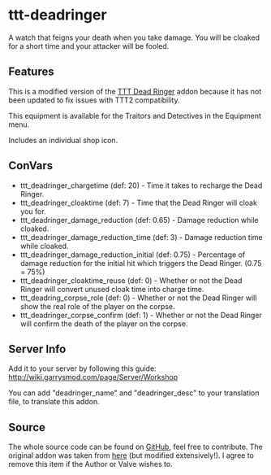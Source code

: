 # ttt-deadringer

A watch that feigns your death when you take damage. You will be cloaked for a short time and your attacker will be fooled.

## Features

This is a modified version of the [TTT Dead Ringer](https://steamcommunity.com/sharedfiles/filedetails/?id=810154456) addon because it has not been updated to fix issues with TTT2 compatibility.

This equipment is available for the Traitors and Detectives in the Equipment menu.

Includes an individual shop icon.

## ConVars

- ttt_deadringer_chargetime (def: 20) - Time it takes to recharge the Dead Ringer.
- ttt_deadringer_cloaktime (def: 7) - Time that the Dead Ringer will cloak you for.
- ttt_deadringer_damage_reduction (def: 0.65) - Damage reduction while cloaked.
- ttt_deadringer_damage_reduction_time (def: 3) - Damage reduction time while cloaked.
- ttt_deadringer_damage_reduction_initial (def: 0.75) - Percentage of damage reduction for the initial hit which triggers the Dead Ringer. (0.75 = 75%)
- ttt_deadringer_cloaktime_reuse (def: 0) - Whether or not the Dead Ringer will convert unused cloak time into charge time.
- ttt_deadring_corpse_role (def: 0) - Whether or not the Dead Ringer will show the real role of the player on the corpse.
- ttt_deadringer_corpse_confirm (def: 1) - Whether or not the Dead Ringer will confirm the death of the player on the corpse.

## Server Info

Add it to your server by following this guide: http://wiki.garrysmod.com/page/Server/Workshop

You can add "deadringer_name" and "deadringer_desc" to your translation file, to translate this addon.

## Source

The whole source code can be found on [GitHub](https://github.com/gmod-workshop/ttt-deadringer), feel free to contribute. The original addon was taken from [here](https://steamcommunity.com/sharedfiles/filedetails/?id=810154456) (but modified extensively!). I agree to remove this item if the Author or Valve wishes to.
